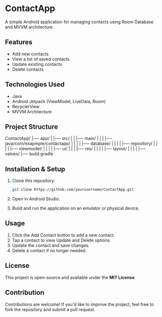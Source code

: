 # ContactApp

A simple Android application for managing contacts using Room Database and MVVM architecture.

## Features
- Add new contacts
- View a list of saved contacts
- Update existing contacts
- Delete contacts

## Technologies Used
- Java
- Android Jetpack (ViewModel, LiveData, Room)
- RecyclerView
- MVVM Architecture

## Project Structure
ContactApp/
|── app/
|   |── src/
|   |   |── main/
|   |   |   |── java/com/exapmple/contactapp/
|   |   |   |   |── database/
|   |   |   |   |── repository/
|   |   |   |   |── viewmodel/
|   |   |   |   |── ui/
|   |   |   |── res/
|   |   |   |   |── layout/
|   |   |   |   |── values/
|── build.gradle


## Installation & Setup
1. Clone this repository:
   ```bash
   git clone https://github.com/yourusername/ContactApp.git

2. Open in Android Studio.

3. Build and run the application on an emulator or physical device.

## Usage
1. Click the Add Contact button to add a new contact.
2. Tap a contact to view Update and Delete options.
3. Update the contact and save changes.
4. Delete a contact if no longer needed.

## License
This project is open-source and available under the **MIT License**.

## Contribution
Contributions are welcome! If you'd like to improve the project, feel free to fork the repository and submit a pull request.